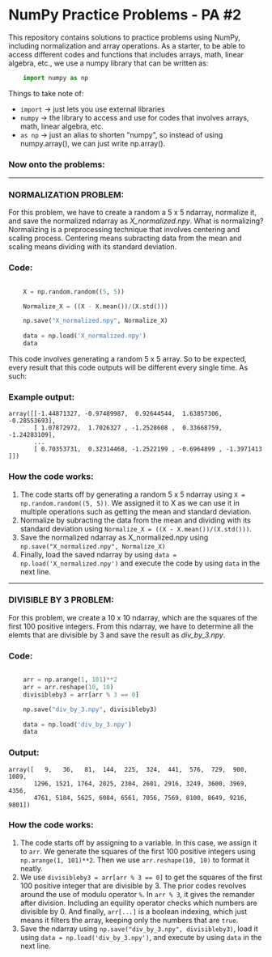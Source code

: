 # NumPy Practice Problems - PA #2

This repository contains solutions to practice problems using NumPy, including normalization and array operations. As a starter, to be able to access different codes and functions that includes arrays, math, linear algebra, etc., we use a numpy library that can be written as:

```python
    import numpy as np 
```

Things to take note of:<br>
- `import` -> just lets you use external libraries
- `numpy` -> the library to access and use for codes that involves arrays, math, linear algebra, etc.
- `as np` -> just an alias to shorten "numpy", so instead of using numpy.array(), we can just write np.array().

### Now onto the problems:
---
### NORMALIZATION PROBLEM:<br> 
For this problem, we have to create a random a 5 x 5 ndarray, normalize it, and save the normalized ndarray as *X_normalized.npy*. What is normalizing? Normalizing is a preprocessing technique that involves centering and scaling process. Centering means subracting data from the mean and scaling means dividing with its standard deviation. 

### Code:

```python

    X = np.random.random((5, 5))

    Normalize_X = ((X - X.mean())/(X.std()))

    np.save("X_normalized.npy", Normalize_X)
  
    data = np.load('X_normalized.npy')
    data

```

This code involves generating a random 5 x 5 array. So to be expected, every result that this code outputs will be different every single time. As such:<br>

### Example output:
```
array([[-1.44871327, -0.97489987,  0.92644544,  1.63857306, -0.28553693],
       [ 1.07872972,  1.7026327 , -1.2528608 ,  0.33668759, -1.24283109],
       ...
       [ 0.70353731,  0.32314468, -1.2522199 , -0.6964899 , -1.3971413 ]])
```

### How the code works:<br>
1. The code starts off by generating a random 5 x 5 ndarray using `X = np.random.random((5, 5))`. We assigned it to X as we can use it in multiple operations such as getting the mean and standard deviation.
2. Normalize by subracting the data from the mean and dividing with its standard deviation using `Normalize_X = ((X - X.mean())/(X.std()))`.
3. Save the normalized ndarray as X_normalized.npy using `np.save("X_normalized.npy", Normalize_X)`
4. Finally, load the saved ndarray by using `data = np.load('X_normalized.npy')` and execute the code by using `data` in the next line. 
---
       
### DIVISIBLE BY 3 PROBLEM:<br>
For this problem, we create a 10 x 10 ndarray, which are the squares of the first 100 positive integers. From this ndarray, we have to determine all the elemts that are divisible by 3 and save the result as *div_by_3.npy*.

### Code:

```python

    arr = np.arange(1, 101)**2
    arr = arr.reshape(10, 10)
    divisibleby3 = arr[arr % 3 == 0]

    np.save("div_by_3.npy", divisibleby3)
  
    data = np.load('div_by_3.npy')
    data

```

### Output:
```
array([   9,   36,   81,  144,  225,  324,  441,  576,  729,  900, 1089,
       1296, 1521, 1764, 2025, 2304, 2601, 2916, 3249, 3600, 3969, 4356,
       4761, 5184, 5625, 6084, 6561, 7056, 7569, 8100, 8649, 9216, 9801])
```

### How the code works:
1. The code starts off by assigning to a variable. In this case, we assign it to `arr`. We generate the squares of the first 100 positive integers using `np.arange(1, 101)**2`. Then we use `arr.reshape(10, 10)` to format it neatly.
2. We use `divisibleby3 = arr[arr % 3 == 0]` to get the squares of the first 100 positive integer that are divisible by 3. The prior codes revolves around the use of modulu operator `%`. In `arr % 3`, it gives the remander after division. Including an equility operator checks which numbers are divisible by 0. And finally, `arr[...]` is a boolean indexing, which just means it filters the array, keeping only the numbers that are `true`.  
3. Save the ndarray using `np.save("div_by_3.npy", divisibleby3)`, load it using `data = np.load('div_by_3.npy')`, and execute by using `data` in the next line.  

